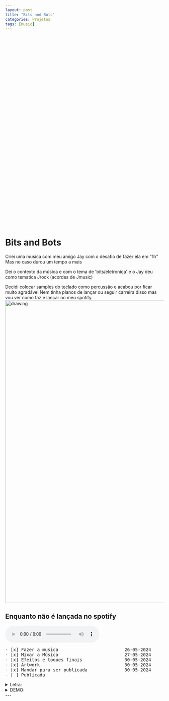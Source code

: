 ```yaml
---
layout: post
title: "Bits and Bots"
categories: Projetos
tags: [music]
---
```


<div class="player">
  <div class="player__bar">
    <div class="player__album">
      <div class="player__albumImg active-song" data-author="Author 1" data-song="Song 1" data-src="https://www.dropbox.com/scl/fi/ol4dp6jvr1j8lsijvcui5/Bits-and-Bots_44100hz.flac?rlkey=txywys182mipm4g1rn7x91q51&dl=1" style="background-image: url(https://1drv.ms/i/c/1d17967c159fdd0f/IQOLj0GM8DZwRb0K92qwwweQAS-Hgk-k-oB7FNEuQNYbKEo)">
      </div>
    </div>
    <div class="player__controls">
      <div class="player__prev">
        <svg class="icon">
          <use xlink:href="img/sprite.svg#arrow"></use>
        </svg>
      </div>
      <div class="player__play">
        <svg class="icon play">
          <use xlink:href="img/sprite.svg#play"></use>
        </svg>
        <svg class="icon pause">
          <use xlink:href="img/sprite.svg#pause"></use>
        </svg>
      </div>
      <div class="player__next">
        <svg class="icon">
          <use xlink:href="img/sprite.svg#arrow"></use>
        </svg>
      </div>
    </div>
  </div>
  <div class="player__timeline">
    <p class="player__author"></p>
    <p class="player__song"></p>
    <div class="player__timelineBar">
      <div id="playhead"></div>
    </div>
  </div>
</div>

<script src="https://code.jquery.com/jquery-3.3.1.slim.min.js" integrity="sha384-q8i/X+965DzO0rT7abK41JStQIAqVgRVzpbzo5smXKp4YfRvH+8abtTE1Pi6jizo" crossorigin="anonymous"></script>
<script src="https://cdnjs.cloudflare.com/ajax/libs/gsap/1.20.4/TweenMax.min.js"></script>

# Bits and Bots
<!-- ![BitsAndBots](https://1drv.ms/i/c/1d17967c159fdd0f/IQOLj0GM8DZwRb0K92qwwweQAS-Hgk-k-oB7FNEuQNYbKEo?width=1024) -->
<!-- <br> -->
Criei uma musica com meu amigo Jay com o desafio de fazer ela em "1h"
Mas no caso durou um tempo a mais 

Dei o contexto da música e com o tema de 'bits/eletronica' 
e o Jay deu como tematica Jrock (acordes de Jmusic)

Decidi colocar samples do teclado como percussão e acabou por ficar muito agradável
Nem tinha planos de lançar ou seguir carreira disso mas vou ver como faz e lançar no meu spotify.
<br>
<img src="https://1drv.ms/i/c/1d17967c159fdd0f/IQOLj0GM8DZwRb0K92qwwweQAS-Hgk-k-oB7FNEuQNYbKEo" alt="drawing" style="width: 100vw;"/>

## Enquanto não é lançada no spotify
<audio controls>
  <source src="https://www.dropbox.com/scl/fi/ol4dp6jvr1j8lsijvcui5/Bits-and-Bots_44100hz.flac?rlkey=txywys182mipm4g1rn7x91q51&dl=1" type="audio/mpeg">
  Your browser does not support the audio element.
</audio>
<!-- <iframe src="https://1drv.ms/u/c/1d17967c159fdd0f/IQPLlE0RAogwSrg9VxYqpAQLAUTE4FagkAoqYFpV6CET6n4" width="300" height="120" frameborder="0" scrolling="no"></iframe> -->
<pre>
- [x] Fazer a musica                         26-05-2024
- [x] Mixar a Música                         27-05-2024
- [x] Efeitos e toques finais                30-05-2024
- [x] Artwork                                30-05-2024
- [x] Mandar para ser publicada              30-05-2024
- [ ] Publicada
</pre>
<details>
  <summary>Letra:</summary>

  <pre> 
In this world of lines i find joy and confort
Even though i spend way too much time, its where i belong

I'll always have my code it's my guiding light,
Through the darkest hours, it shines so bright.

Working from nightfall, all the way to morning
i don't know how much time i spent, i'll leave when its workin'

[Refrão]

Zeores on the ones
And one on the zeroes
My variables are starting to have names of animals
x2

[final filal msm 02]
 
As i hear birds chirping on the window
i guess its Time toooo sleep
</pre>
</details>


<details>
  <summary>DEMO:</summary>
<iframe src="https://1drv.ms/u/c/1d17967c159fdd0f/IQP9qBKXReC0SYS1COuLeMIMAd4oj3aw22KcQH6WcCHoJxM" width="300" height="120" frameborder="0" scrolling="no"></iframe>

  <pre> 
In this world of lines i find joy and confort
Even though i spend way too much time, its where i belong

I'll always have my code it's my guiding light,
Through the darkest hours, it shines so bright.

Working from nightfall, all the way to morning
i don't know how much time i spent, i'll leave when its workin'

[Refrão]

Zeores on the ones
And one on the zeroes
My variables are starting to have names of animals
x2

[final filal msm 02]
 
dictionaries lists floats and integers 
My head is full of them
As i hear birds chirping on the window
i guess its TIme toooo sleep
</pre>
</details>
---

<!-- <audio controls>
  <source src="https://www.dropbox.com/scl/fi/6s38yjr0cuf6x6exu3ih8/Saudades-no-Sono-2.mp3?rlkey=ichdyh1ffu8ypa3mfwmbzdpsg&dl=1" type="audio/mpeg">
  Your browser does not support the audio element.
</audio> -->



